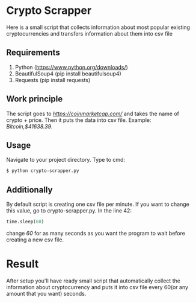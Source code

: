 # Crypto Scrapper
Here is a small script that collects information about most popular existing cryptocurrencies and transfers information about them into csv file
## Requirements
1. Python (https://www.python.org/downloads/)
2. BeautifulSoup4 (pip install beautifulsoup4)
3. Requests (pip install requests)
## Work principle
The script goes to *https://coinmarketcap.com/* and takes the name of crypto + price. Then it puts the data into csv file. Example: *Bitcoin,$41638.39*.
## Usage
Navigate to your project directory.
Type to cmd: 
```sh
$ python crypto-scrapper.py
```
## Additionally
By default script is creating one csv file per minute. If you want to change this value, go to crypto-scrapper.py. In the line 42:
```python
time.sleep(60)
```
сhange *60* for as many seconds as you want the program to wait before creating a new csv file.

# Result
After setup you'll have ready small script that automatically collect the information about cryptocurrency and puts it into csv file every 60(or any amount that you want) seconds.
